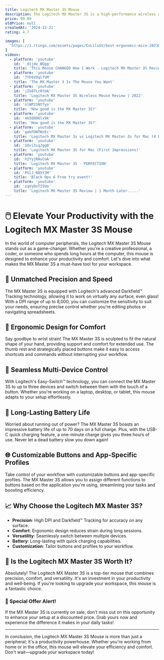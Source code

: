 ```yaml
---
title: Logitech MX Master 3S Mouse
description: The Logitech MX Master 3S is a high-performance wireless mouse designed for precision and comfort, ideal for professionals and power users. It features an ergonomic design that fits comfortably in the hand, reducing strain during extended use. The mouse is equipped with Logitech's MagSpeed electromagnetic scrolling, allowing for fast and precise navigation through documents and web pages. It also boasts an 8,000 DPI sensor for accurate tracking on various surfaces, including glass. The MX Master 3S supports customizable buttons and profiles through Logitech's software, enhancing productivity by tailoring functions to specific tasks. Additionally, it offers multi-device connectivity, allowing users to switch seamlessly between up to three devices via Bluetooth or the included USB receiver. With a rechargeable battery that lasts up to 70 days on a full charge, the MX Master 3S is a versatile and reliable tool for any workspace.
price: 99.99
oldPrice: null
createdAt: '2024-12-21'
rating: 4.7

images: [
  'https://i.rtings.com/assets/pages/CxLilsGV/best-ergonomic-mice-20230502-2-medium.jpg?format=auto', 'https://www.popsci.com/wp-content/uploads/2021/02/17/The-best-ergonomic-mice.jpg?quality=85', 'https://img-cdn.tnwcdn.com/image?fit=1200,1200&height=1200&url=https://cdn0.tnwcdn.com/wp-content/blogs.dir/1/files/2018/09/Logitech-MX-Ergo-Trackball-Mouse-1-of-4-1.jpg&signature=f87b378c3d29b1062ed016f248546f4b', 'https://m.media-amazon.com/images/I/41Akuwzfx6L._AC_UF350,350_QL80_.jpg', 'https://static.independent.co.uk/2023/09/20/12/logitech mx master 3s hero.png', 'https://down-sg.img.susercontent.com/file/sg-11134208-7rbkx-lmkaecw5z9xh2a', 'http://store974.com/cdn/shop/products/logitech-mx-master-3-advanced-wireless-mouse-mid-grey-247241.jpg?v=1614119509', 'https://s3-alpha.figma.com/hub/file/5560836090/501e5713-dca6-4684-bb27-790f57c14043-cover.png', 'https://cdn11.bigcommerce.com/s-k0ph0vmhvw/images/stencil/1280x1280/products/1944/3722/mx-anywhere-3s-mouse-fob-black__52733.1718549419.png?c=1?imbypass=on', 'https://soyacincau.com/wp-content/uploads/2022/09/220907-logitech-mx-master-3s-redit-8-1024x576.jpg', 'https://lookaside.instagram.com/seo/google_widget/crawler/?media_id=3479346951436572878', 'https://www.tiktok.com/api/img/?itemId=7126860983837936901&location=0&aid=1988', 'https://sweech.co.ke/wp-content/uploads/2023/10/Logitech-MX-Master-3S-Pale-06.jpeg.webp', 'https://media.johnlewiscontent.com/i/JohnLewis/110521823alt1?fmt=auto&$background-off-white$', 'https://www.slashgear.com/img/gallery/logitech-mx-anywhere-3s-review-a-decent-travel-mouse-that-seems-to-work-everywhere/its-hard-to-get-the-mx-anywhere-3s-to-fail-1685482550.jpg', 'https://hulry.com/content/images/2022/05/mouse-fb.jpg', 'https://i.ytimg.com/vi/BHLNmClgdRw/maxresdefault.jpg?sqp=-oaymwEmCIAKENAF8quKqQMa8AEB-AH-CYAC0AWKAgwIABABGBMgUSh_MA8=&rs=AOn4CLA4nl5cIAEVtuNeNIICdep0Ux3bqw', 'https://www.tiktok.com/api/img/?itemId=7320168223230479659&location=0&aid=1988', 'https://static1.makeuseofimages.com/wordpress/wp-content/uploads/2022/08/logitech-mx-master-3-1.jpg', 'https://m.media-amazon.com/images/I/51s7Wdlj1GL._AC_UF894,1000_QL80_.jpg', 'https://pisces.bbystatic.com/image2/BestBuy_US/images/products/af124c94-76c4-461b-b731-745fe65af02f.jpg', 'https://gfx3.senetic.com/akeneo-catalog/2/2/4/6/2246502124a8d20f40d2275845285ac3a4db4b68_1717695_910_006560_image4.jpg', 'https://cdn.mos.cms.futurecdn.net/4fhYYKMT984RocboRwJmte-320-80.jpg', 'https://media.cnn.com/api/v1/images/stellar/prod/new-project-37.jpg?q=h_1125,w_2000,x_0,y_0', 'https://imageio.forbes.com/specials-images/imageserve/641db74f1cb175ef654ff5b1/MX-Master-3S-for-Mac-review/960x0.jpg?height=477&width=711&fit=bounds', 'https://media.assettype.com/outlookbusiness/import/uploadimage/library/16_9/16_9_5/IMAGE_1657124324.webp?w=640', 'https://img.myipadbox.com/upload/store/detail_l/SYA0019370_1.jpg', 'https://m.media-amazon.com/images/S/aplus-media/vc/564ee43e-d11d-4085-b094-abeca53d447e.__CR0,0,1464,600_PT0_SX1464_V1___.jpg', 'https://media.currys.biz/i/currysprod/10244539_002?$l-large$&fmt=auto', 'https://horr.nkdev.info/wp-content/uploads/2022/10/logitech-mx-master-3-4.jpg', 'https://i.ebayimg.com/images/g/2aoAAOSw3OdlhSBm/s-l1200.jpg', 'https://i0.wp.com/holamundo.io/wp-content/uploads/2023/04/Miniatura-logitech-mx-master-3s.png?fit=1639,922&ssl=1', 'https://m.media-amazon.com/images/I/510LOKPjvPL.jpg', 'https://i.pcmag.com/imagery/articles/025b9lJtkQkmevxa8AIaStz-1.fit_lim.v1684331039.jpg', 'https://i.pcmag.com/imagery/reviews/00R2MBYMeiEv8pejtZ3DL4V-5..v1569481877.jpg', 'https://i.ytimg.com/vi/7YF6VOqlfVM/sddefault.jpg', 'https://i.roamcdn.net/hz/pi/listing-gallery-full-1920w/b7611994b3f4469cb5bc2ebd9867b5e4/-/horizon-files-prod/pi/picture/q9m9vxqn/4a967391136f107f3798bf9362f8f8cf729a625e.jpg', 'https://jurf.github.io/assets/img/battle/logitech-heights.jpg', 'https://switchandclick.com/wp-content/uploads/2021/02/MX-Master-3-1024x576-1.png', 'https://i.ytimg.com/vi/7YF6VOqlfVM/hq720.jpg?sqp=-oaymwEhCK4FEIIDSFryq4qpAxMIARUAAAAAGAElAADIQj0AgKJD&rs=AOn4CLA7WETUvY4cj3oUZMj1BIGNEikxuQ', 'https://nomadaware.com.ec/wp-content/uploads/2022/11/6-4.png.webp', 'https://media-ik.croma.com/prod/https://media.croma.com/image/upload/v1715930010/Croma Assets/A+ Content Images/Images/258455_M_1_dmkyc6.png?tr=w-1000', 'https://i.ytimg.com/vi/lBHch11lQWw/maxresdefault.jpg', 'https://s.alicdn.com/@sc04/kf/H00ea046cf22f4d9faf020095541f8b16f.jpg_720x720q50.jpg', 'https://90a1c75758623581b3f8-5c119c3de181c9857fcb2784776b17ef.ssl.cf2.rackcdn.com/653681_443721_05_package_comping.jpg', 'https://static1.howtogeekimages.com/wordpress/wp-content/uploads/2023/05/angled-view-of-the-logitech-mx-anywhere-3sjpg_52909526256_o.jpg', 'https://www.digitaltrends.com/wp-content/uploads/2022/07/logitech-mx-master.jpg?p=1', 'https://cdn-mms.hktvmall.com/hktv/mms/uploadProductImage/d42d/4549/cba6/trEEvbbkKW20220927023152_515.jpg', 'https://preview.redd.it/mx-master-3s-reviews-a-coders-dream-v0-imn0ptiipkmb1.jpg?width=1280&format=pjpg&auto=webp&s=18b67538446aed514a1db9b3168bc468da5d32ed', 'https://preview.redd.it/logitech-mx-master-3s-white-mouse-color-stained-after-5-v0-t9ndfv8hqq0a1.jpg?width=2713&format=pjpg&auto=webp&s=690a18a00db5dcb973fa7c82eb094817da37f24e', 'https://www.stuff.tv/wp-content/uploads/sites/2/2022/05/Stuff-Logitech-MX-Master-3S-review-grip.jpg', 'https://i.ytimg.com/vi/Q-58aiDY3ao/maxresdefault.jpg', 'https://m.media-amazon.com/images/I/71H9sz4XUiL.jpg', 'https://img.lazcdn.com/g/p/08505946bc4f91160d3504af97b69034.jpg_720x720q80.jpg_.webp', 'https://www.techadvisor.com/wp-content/uploads/2023/11/Best-mouse-for-PC-and-Mac-2022.jpg?quality=50&strip=all', 'https://www.pchouse.com.bd/image/cache/catalog/1AA/080/Logitech-MX-Master-3S-1-600x500h.jpg.webp', 'https://images.expertreviews.co.uk/wp-content/uploads/2024/01/Best_wireless_mouse_Lead.jpg', 'https://i.pcmag.com/imagery/reviews/02knCivVXSmCPL09BsuOHA9-2.fit_lim.size_4200x3153.v_1569469930.jpg', 'https://cdn-iibml.nitrocdn.com/mIsZFyqRlkiNfZRugfIBKtdyexDtafZx/assets/images/optimized/rev-91797e4/www.dealmonday.co.uk/image/cache/catalog/products_2023/Logitech-MX-Master3S-wireless-performance-mouse-palegrey-1-800x800w.png', 'https://sahuaperu.com.pe/wp-content/uploads/2023/02/910-006561-f1.png', 'https://guide-images.cdn.ifixit.com/igi/FOVbmDw15mfrAgns.medium', 'https://www.heathcotes.co.nz/spree/products/58611/large/910-006561_-_Logitech_MX_Master_3S_Performance_Wireless_Mouse_(Graphite)_4.JPG?1675064920', 'https://geekculture.co/wp-content/uploads/2022/06/geek-review-logitech-master-mx-3s.jpg', 'https://media.sketchfab.com/models/c15eda7cd7874423a8c31d55193b9ff2/thumbnails/3621fd2eed31427fac6dfae48d86afe2/d83d99d412124dce89569788af17d5bd.jpeg', 'https://resource.logitech.com/w_692,c_lpad,ar_4:3,q_auto,f_auto,dpr_1.0/d_transparent.gif/content/dam/logitech/en/products/mice/mx-master-3s/gallery/mx-master-3s-mouse-video-thumbnail.jpg?v=1', 'https://cdn.mos.cms.futurecdn.net/aZno9URR6PGRVzBapAii2b.jpg', 'https://www.eventus.si/en/iimg/27915/i.jpg', 'https://external-preview.redd.it/tim-cook-prefers-logitech-mx-master-3-over-magic-mouse-v0-P04hSCM7IGeP8HuE-JfZL5F5tWF51k7qnTu0QnNGDU0.jpg?width=1080&crop=smart&auto=webp&s=ff9030765d98532e9cc924a5b664ce58a6b8ab87', 'https://cdn.dribbble.com/users/1093966/screenshots/14054115/media/653af9d58cf46aefa42f5ea116b5393d.png?resize=400x0', 'https://cdn.neowin.com/news/images/uploaded/2024/01/1705838030_logitech_mx_master_3s.jpg', 'https://imageio.forbes.com/specials-images/imageserve/641db918202fd130bf4ff5b1/0x0.jpg?format=jpg&crop=1600,900,x0,y115,safe&height=900&width=1600&fit=bounds', 'https://www.pcworld.com/wp-content/uploads/2024/11/logitech-mx-master-2s-mouse-1.jpg?quality=50&strip=all', 'https://www.olizstore.com/media/catalog/product/cache/a04ec30316eb04ee0a0c68cae51f73f4/1/6/1664334113_img_1847476.jpg', 'https://i.redd.it/brogkn7lsmod1.jpeg', 'https://birchtree.me/wp-content/uploads/2019/09/C406904E-FB9A-41E3-90CB-43EBA30ACE99-3.jpeg', 'https://www.itworld.com.my/image/cache/catalog/Images/Pcpart/MOULOGI9106561_T1-1000x1000.jpg', 'https://media.assettype.com/outlookbusiness/import/uploadimage/library/16_9/16_9_5/logitech_1657711478.webp?w=640', 'https://bgr.com/wp-content/uploads/2022/10/logitech-mx-master-3s-mac-1.jpg?quality=82&strip=all', 'https://cdn.cs.1worldsync.com/92/0e/920ed11f-5a53-4c91-8dc4-f03802feec07.jpg', 'https://trevortan.com/wp-content/uploads/2022/05/MX-Master-3S-01.jpg'
]
videos: 
  - platform: 'youtube'
    id: '_dijde_WQgg'
    title: 'This Mouse CHANGED How I Work - Logitech MX Master 3S Review'
  - platform: 'youtube'
    id: '7YF6VOqlfVM'
    title: 'The MX Master 3 Is The Mouse You Want'
  - platform: 'youtube'
    id: 'jZo07Lc0tUA'
    title: 'Logitech MX Master 3S Wireless Mouse Review | 2022'
  - platform: 'youtube'
    id: 'nlWP2SNtfyo'
    title: 'How good is the MX Master 3S?'
  - platform: 'youtube'
    id: '4k5EN96lx9k'
    title: 'How good is the MX Master 3S?'
  - platform: 'youtube'
    id: 'gekFDWTWzEc'
    title: 'Logitech MX Master 3s vs Logitech MX Master 3s for Mac (4 Differences)'
  - platform: 'youtube'
    id: '1Ovi3iqJgg0'
    title: 'Logitech MX Master 3S for Mac (First Impressions)'
  - platform: 'youtube'
    id: 'hIYyjRAsCoA'
    title: 'Logitech MX Master 3S - PERFECTION'
  - platform: 'youtube'
    id: 'PGlJ_N85YJM'
    title: 'Black Ops 6 Free try event!'
  - platform: 'youtube'
    id: 'zqVy0xTI5Uo'
    title: 'Logitech MX Master 3S Review | 1 Month Later.....'
---
```


# 🖱️ Elevate Your Productivity with the Logitech MX Master 3S Mouse

In the world of computer peripherals, the Logitech MX Master 3S Mouse stands out as a game-changer. Whether you're a creative professional, a coder, or someone who spends long hours at the computer, this mouse is designed to enhance your productivity and comfort. Let's dive into what makes the MX Master 3S a must-have tool for your workspace.

## 🚀 Unmatched Precision and Speed

The MX Master 3S is equipped with Logitech's advanced Darkfield™ Tracking technology, allowing it to work on virtually any surface, even glass! With a DPI range of up to 8,000, you can customize the sensitivity to suit your needs, ensuring precise control whether you're editing photos or navigating spreadsheets.

## 🎨 Ergonomic Design for Comfort

Say goodbye to wrist strain! The MX Master 3S is sculpted to fit the natural shape of your hand, providing support and comfort for extended use. The thumb rest and strategically placed buttons make it easy to access shortcuts and commands without interrupting your workflow.

## 🔄 Seamless Multi-Device Control

With Logitech's Easy-Switch™ technology, you can connect the MX Master 3S to up to three devices and switch between them with the touch of a button. Whether you're working on a laptop, desktop, or tablet, this mouse adapts to your setup effortlessly.

## 🔋 Long-Lasting Battery Life

Worried about running out of power? The MX Master 3S boasts an impressive battery life of up to 70 days on a full charge. Plus, with the USB-C quick charging feature, a one-minute charge gives you three hours of use. Never let a dead battery slow you down again!

## 🌐 Customizable Buttons and App-Specific Profiles

Take control of your workflow with customizable buttons and app-specific profiles. The MX Master 3S allows you to assign different functions to buttons based on the application you're using, streamlining your tasks and boosting efficiency.

## 📈 Why Choose the Logitech MX Master 3S?

- **Precision**: High DPI and Darkfield™ Tracking for accuracy on any surface.
- **Comfort**: Ergonomic design reduces strain during long sessions.
- **Versatility**: Seamlessly switch between multiple devices.
- **Battery**: Long-lasting with quick charging capabilities.
- **Customization**: Tailor buttons and profiles to your workflow.

## 🛒 Is the Logitech MX Master 3S Worth It?

Absolutely! The Logitech MX Master 3S is a top-tier mouse that combines precision, comfort, and versatility. It's an investment in your productivity and well-being. If you're looking to upgrade your workspace, this mouse is a fantastic choice.

### 🎉 Special Offer Alert!

If the MX Master 3S is currently on sale, don't miss out on this opportunity to enhance your setup at a discounted price. Grab yours now and experience the difference it makes in your daily tasks!

---

In conclusion, the Logitech MX Master 3S Mouse is more than just a peripheral; it's a productivity powerhouse. Whether you're working from home or in the office, this mouse will elevate your efficiency and comfort. Don't wait—upgrade your workspace today!